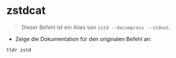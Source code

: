 # zstdcat

> Dieser Befehl ist ein Alias von `zstd --decompress --stdout`.

- Zeige die Dokumentation für den originalen Befehl an:

`tldr zstd`
